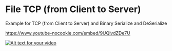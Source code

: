 # File TCP (from Client to Server)


Example for TCP (from Client to Server) and Binary Serialize and DeSerialize 

https://www.youtube-nocookie.com/embed/9UQivdZDe7U


[![Alt text for your video](https://img.youtube.com/vi/-4RdNSFynvo/0.jpg)](http://www.youtube.com/watch?v=-4RdNSFynvo)
